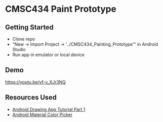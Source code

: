 # CMSC434 Paint Prototype

## Getting Started
 - Clone repo
 - "New -> Import Project -> '../CMSC434_Painting_Prototype'" in Android Studio
 - Run app in emulator or local device

## Demo
https://youtu.be/vf-v_XJr3NQ

## Resources Used
 - [Android Drawing App Tutorial Part 1](http://www.valokafor.com/android-drawing-app-tutorial-part-1/)
 - [Android Material Color Picker](https://github.com/Pes8/android-material-color-picker-dialog)
 
